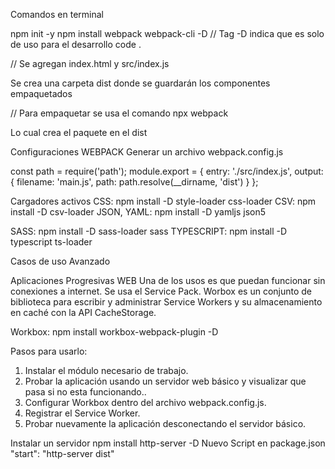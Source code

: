 Comandos en terminal

npm init -y
npm install webpack webpack-cli -D
// Tag -D indica que es solo de uso para el desarrollo
code .

// Se agregan index.html y src/index.js

Se crea una carpeta dist donde se guardarán los componentes empaquetados

// Para empaquetar se usa el comando npx webpack

Lo cual crea el paquete en el dist

Configuraciones WEBPACK
Generar un archivo webpack.config.js
 
 
const path = require('path');
module.export = {
    entry: './src/index.js',
    output: {
        filename: 'main.js',
        path: path.resolve(__dirname, 'dist')
    }
};

 Cargadores activos
 CSS: npm install -D style-loader css-loader
 CSV: npm install -D csv-loader
 JSON, YAML: npm install -D yamljs json5

 SASS: npm install -D sass-loader sass
 TYPESCRIPT: npm install -D typescript ts-loader

  Casos de uso Avanzado

 Aplicaciones Progresivas WEB
Una de los usos es que puedan funcionar sin conexiones a internet. Se usa el Service Pack.
Worbox es un conjunto de biblioteca para escribir y administrar Service Workers y su almacenamiento en caché con la API CacheStorage.

Workbox: npm install workbox-webpack-plugin -D

Pasos para usarlo:
1. Instalar el módulo necesario de trabajo.
2. Probar la aplicación usando un servidor web básico y visualizar que pasa si no esta funcionando..
3. Configurar Workbox dentro del archivo webpack.config.js.
4. Registrar el Service Worker.
5. Probar nuevamente la aplicación desconectando el servidor básico.

Instalar un servidor
    npm install http-server -D
Nuevo Script en package.json
    "start": "http-server dist"
